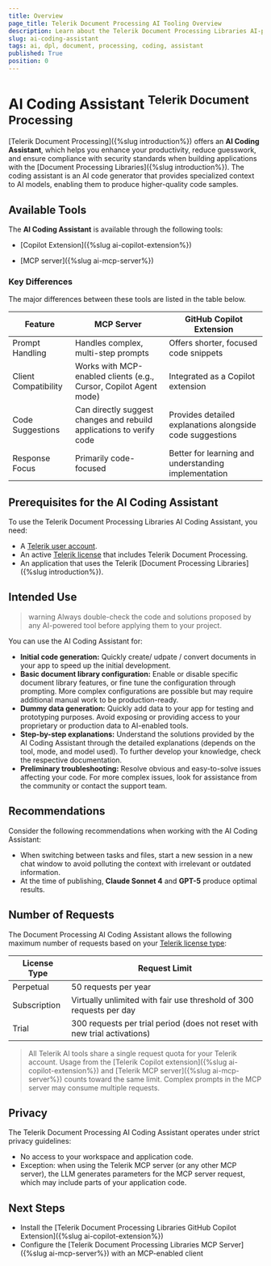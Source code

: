 ```yaml
---
title: Overview
page_title: Telerik Document Processing AI Tooling Overview
description: Learn about the Telerik Document Processing Libraries AI-powered developer tools that integrate with your IDE or code editor for greater productivity and enhanced developer experience.
slug: ai-coding-assistant
tags: ai, dpl, document, processing, coding, assistant
published: True
position: 0
---
```


# AI Coding Assistant <sup>Telerik Document Processing</sup>

[Telerik Document Processing]({%slug introduction%}) offers an **AI Coding Assistant**, which helps you enhance your productivity, reduce guesswork, and ensure compliance with security standards when building applications with the [Document Processing Libraries]({%slug introduction%}). The coding assistant is an AI code generator that provides specialized context to AI models, enabling them to produce higher-quality code samples.

## Available Tools

The **AI Coding Assistant** is available through the following tools:

* [Copilot Extension]({%slug ai-copilot-extension%})

* [MCP server]({%slug ai-mcp-server%})

### Key Differences

The major differences between these tools are listed in the table below.

| Feature| MCP Server| GitHub Copilot Extension|
|-----|----|----|
|Prompt Handling|Handles complex, multi-step prompts| Offers shorter, focused code snippets|
|Client Compatibility|Works with MCP-enabled clients (e.g., Cursor, Copilot Agent mode)|Integrated as a Copilot extension|
|Code Suggestions|Can directly suggest changes and rebuild applications to verify code|Provides detailed explanations alongside code suggestions|
|Response Focus|Primarily code-focused|Better for learning and understanding implementation|

## Prerequisites for the AI Coding Assistant

To use the Telerik Document Processing Libraries AI Coding Assistant, you need:

* A [Telerik user account](https://www.telerik.com/account/).
* An active [Telerik license](https://www.telerik.com/purchase.aspx?filter=web) that includes Telerik Document Processing.
* An application that uses the Telerik [Document Processing Libraries]({%slug introduction%}).

## Intended Use

>warning Always double-check the code and solutions proposed by any AI-powered tool before applying them to your project.

You can use the AI Coding Assistant for:

* **Initial code generation:** Quickly create/ udpate / convert documents in your app to speed up the initial development.
* **Basic document library configuration:** Enable or disable specific document library features, or fine tune the configuration through prompting. More complex configurations are possible but may require additional manual work to be production-ready.
* **Dummy data generation:** Quickly add data to your app for testing and prototyping purposes. Avoid exposing or providing access to your proprietary or production data to AI-enabled tools.
* **Step-by-step explanations:** Understand the solutions provided by the AI Coding Assistant through the detailed explanations (depends on the tool, mode, and model used). To further develop your knowledge, check the respective documentation.
* **Preliminary troubleshooting:** Resolve obvious and easy-to-solve issues affecting your code. For more complex issues, look for assistance from the community or contact the support team.

## Recommendations

Consider the following recommendations when working with the AI Coding Assistant:

* When switching between tasks and files, start a new session in a new chat window to avoid polluting the context with irrelevant or outdated information.
* At the time of publishing, **Claude Sonnet 4** and **GPT-5** produce optimal results.

## Number of Requests

The Document Processing AI Coding Assistant allows the following maximum number of requests based on your [Telerik license type](https://www.telerik.com/purchase.aspx?filter=web):

| License Type | Request Limit |
|--------------|---------------|
| Perpetual | 50 requests per year |
| Subscription | Virtually unlimited with fair use threshold of 300 requests per day |
| Trial | 300 requests per trial period (does not reset with new trial activations) |

> All Telerik AI tools share a single request quota for your Telerik account. Usage from the [Telerik Copilot extension]({%slug ai-copilot-extension%}) and [Telerik MCP server]({%slug ai-mcp-server%}) counts toward the same limit. Complex prompts in the MCP server may consume multiple requests.

## Privacy

The Telerik Document Processing AI Coding Assistant operates under strict privacy guidelines:

* No access to your workspace and application code.
* Exception: when using the Telerik MCP server (or any other MCP server), the LLM generates parameters for the MCP server request, which may include parts of your application code.
 
## Next Steps

* Install the [Telerik Document Processing Libraries GitHub Copilot Extension]({%slug ai-copilot-extension%})
* Configure the [Telerik Document Processing Libraries MCP Server]({%slug ai-mcp-server%}) with an MCP-enabled client
